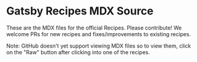 # Gatsby Recipes MDX Source

These are the MDX files for the official Recipes. Please contribute! We welcome PRs for new recipes and fixes/improvements to existing recipes.

Note: GitHub doesn't yet support viewing MDX files so to view them, click on the "Raw" button after clicking into one of the recipes.
